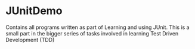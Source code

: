 # JUnitDemo

Contains all programs written as part of Learning and using JUnit. This is a small part in the bigger series of tasks involved in learning Test Driven Development (TDD)
